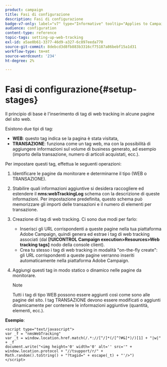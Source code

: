 ```yaml
---
product: campaign
title: Fasi di configurazione
description: Fasi di configurazione
badge-v7-only: label="v7" type="Informative" tooltip="Applies to Campaign Classic v7 only"
audience: configuration
content-type: reference
topic-tags: setting-up-web-tracking
exl-id: a5ae0b61-3377-46d9-a327-6c897eeda770
source-git-commit: 8debcd3d8fb883b3316cf75187a86bebf15a1d31
workflow-type: tm+mt
source-wordcount: '234'
ht-degree: 2%

---
```


# Fasi di configurazione{#setup-stages}

Il principio di base è l&#39;inserimento di tag di web tracking in alcune pagine del sito web.

Esistono due tipi di tag:

* **WEB**: questo tag indica se la pagina è stata visitata,
* **TRANSAZIONE**: funziona come un tag web, ma con la possibilità di aggiungere informazioni sul volume di business generato, ad esempio (importo della transazione, numero di articoli acquistati, ecc.).

Per impostare questi tag, effettua le seguenti operazioni:

1. Identificare le pagine da monitorare e determinarne il tipo (WEB o TRANSAZIONE).
1. Stabilire quali informazioni aggiuntive si desidera raccogliere ed estendere il **nms:webTrackingLog** schema con la descrizione di queste informazioni. Per impostazione predefinita, questo schema può memorizzare gli importi delle transazioni e il numero di elementi per transazione.
1. Creazione di tag di web tracking. Ci sono due modi per farlo:

   * Inserisci gli URL corrispondenti a queste pagine nella tua piattaforma Adobe Campaign, quindi genera ed estrae i tag di web tracking associati (dal **[!UICONTROL Campaign execution>Resources>Web tracking tags]** nodo della console client).
   * Crea tu stesso i tag di web tracking in modalità &quot;on-the-fly create&quot;: gli URL corrispondenti a queste pagine verranno inseriti automaticamente nella piattaforma Adobe Campaign.

1. Aggiungi questi tag in modo statico o dinamico nelle pagine da monitorare.

   >[!NOTE]
   >
   >Tutti i tag di tipo WEB possono essere aggiunti così come sono alle pagine del sito. I tag TRANSAZIONE devono essere modificati o aggiunti dinamicamente per contenere le informazioni aggiuntive (quantità, elementi, ecc.).

**Esempio**:

```
<script type="text/javascript">
var _f = "nmsWebTracking"
var _t = window.location.href.match(/.*://[^/]*(/[^?#&]*)/)[1] + "|w|" + _f
document.write("<img height='0' width='0' alt='' src='" +
window.location.protocol + "//tsupport/r/" +
Math.random().toString() + "?tagid=" + escape(_t) + "'/>")
</script>
```
